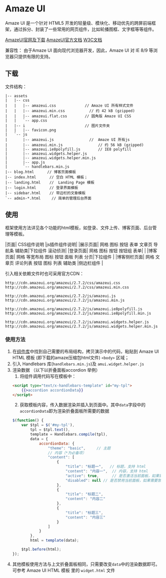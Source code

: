 # Amaze UI
Amaze UI 是一个针对 HTML5 开发的轻量级、模块化、移动优先的跨屏前端框架，通过拆分、封装了一些常用的网页组件，比如轮播图框、文字框等等组件。

[AmazeUI官网及下载](http://amazeui.org/)
[AmazeUI官方文档](http://amazeui.org/widgets/accordion)
[W3C文档](https://www.w3cschool.cn/amazeui/)

兼容性：
由于Amaze UI 面向现代浏览器开发，因此，Amaze UI 对 IE 8/9 等浏览器只提供有限的支持。

## 下载

文件结构：
```
|-- assets
|   |-- css
|   |   |-- amazeui.css             // Amaze UI 所有样式文件
|   |   |-- amazeui.min.css           // 约 42 kB (gzipped)
|   |   |-- amazeui.flat.css        // 圆角版 Amaze UI CSS
|   |   `-- app.css
|   |-- i                           // 图片文件夹
|   |   |-- favicon.png
|   `-- js
|       |-- amazeui.js                //  Amaze UI 所有js
|       |-- amazeui.min.js                // 约 56 kB (gzipped)
|       |-- amazeui.ie8polyfill.js        // IE8 polyfill
|       |-- amazeui.widgets.helper.js
|       |-- amazeui.widgets.helper.min.js
|       |-- app.js
|       `-- handlebars.min.js
|-- blog.html      // 博客页面模板
|-- index.html      // 空白 HTML 模板；
|-- landing.html    //  Landing Page 模板
|-- login.html      // 登录界面模板
|-- sidebar.html    // 带边栏的文章模板
`-- admin-*.html     // 简单的管理后台界面
```

## 使用
框架使用方法详见各个功能的html模板，如登录、文件上传、博客页面、后台管理等模板。

|页面| CSS组件说明 |js插件组件说明|
|展示页面| 网格 图标 按钮 表单 文章页 导航条 辅助类|下拉组件 滚动侦测|
|登录页面| 网格 图标 按钮 按钮组 表单| |
|博客页面| 网格 等宽布局 图标 按钮 面板 列表 分页|下拉组件 |
|博客侧栏页面| 网格 文章页 评论列表 按钮 图标 列表 辅助类 |侧边栏组件 |

引入相关依赖文件时也可采用官方CDN：
```
http://cdn.amazeui.org/amazeui/2.7.2/css/amazeui.css
http://cdn.amazeui.org/amazeui/2.7.2/css/amazeui.min.css

http://cdn.amazeui.org/amazeui/2.7.2/js/amazeui.js
http://cdn.amazeui.org/amazeui/2.7.2/js/amazeui.min.js

http://cdn.amazeui.org/amazeui/2.7.2/js/amazeui.ie8polyfill.js
http://cdn.amazeui.org/amazeui/2.7.2/js/amazeui.ie8polyfill.min.js

http://cdn.amazeui.org/amazeui/2.7.2/js/amazeui.widgets.helper.js
http://cdn.amazeui.org/amazeui/2.7.2/js/amazeui.widgets.helper.min.js
```


### 使用方法
1. 在[组件库](http://amazeui.org/widgets/accordion)中找到自己需要的布局结构，拷贝演示中的代码，粘贴到 Amaze UI HTML 模板 (即下载的amaze压缩包html文件) `<body>` 区域；
2. 引入 Handlebars 库(`handlebars.min.js`)及 `amui.widget.helper.js`
3. 渲染数据 （以下以折叠面板accordion 举例）
    1. 将组件调用代码写在模板中：
    ```html
    <script type="text/x-handlebars-template" id="my-tpl">
        {{>accordion accordionData}}
    </script>
    ```
    2. 获取模板内容，传入数据渲染并插入到页面中。其中`data`字段中的`accordionData`即为渲染折叠面板所需要的数据
    ```js
    $(function() {
        var $tpl = $('#my-tpl'),
            tpl = $tpl.text(),
            template = Handlebars.compile(tpl),
            data = {
                accordionData: {
                    "theme": "basic",     // 主题
                    // 内容（*为必备项）
                    "content": [  
                        {
                            "title": "标题一",   // 标题，支持 html
                            "content": "内容一",  // 内容，支持 html
                            "active": true,      // 是否激活当前面板，如果需要激活则设置为 true，否则可不用设置此项
                            "disabled": null // 是否禁用当前面板，如果需要禁用则设置为 true，否则不用设置此项，禁用以后此面板将保持默认状态，不响应用户操作
                        },
                        {
                            "title": "标题二",
                            "content": "内容二"
                        },
                        {
                            "title": "标题三",
                            "content": "内容三"
                        }
                    ]
                }
            },
            html = template(data);

        $tpl.before(html);
    });
    ```
4. 其他模板使用方法与上文折叠面板相同，只需要改变`data`中的渲染数据即可。可参考 Amaze UI HTML 模板 里的 `widget.html` 文件    


